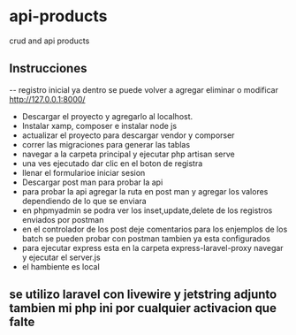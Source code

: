 # api-products
crud and api products

## Instrucciones
-- registro inicial ya dentro se puede volver a agregar  eliminar o modificar http://127.0.0.1:8000/
- Descargar el proyecto y agregarlo al localhost.
- Instalar xamp, composer e instalar node js
- actualizar el proyecto para descargar vendor y comporser
- correr las migraciones para generar las tablas
- navegar a la carpeta principal y ejecutar php artisan serve
- una ves ejecutado dar clic en el boton de registra
- llenar el formularioe iniciar sesion
- Descargar post man para probar la api
- para probar la api agregar la ruta en post man y agregar los valores dependiendo de lo que se enviara
- en phpmyadmin se podra ver los inset,update,delete de los registros enviados por postman
- en el controlador de los post deje comentarios para los enjemplos de los batch se pueden probar con postman tambien ya esta configurados
- para ejecutar express esta en la carpeta express-laravel-proxy navegar y ejecutar el server.js
- el hambiente es local

## se utilizo laravel con livewire y jetstring adjunto tambien mi php ini por cualquier activacion que falte
